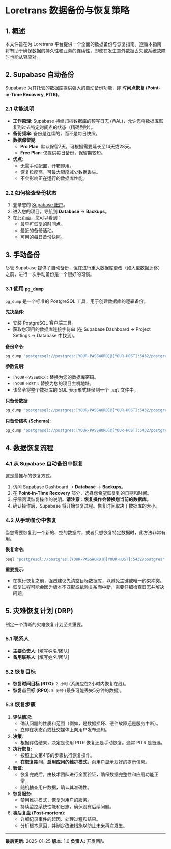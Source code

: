 # Loretrans 数据备份与恢复策略

## 1. 概述

本文件旨在为 Loretrans 平台提供一个全面的数据备份与恢复指南。遵循本指南将有助于确保数据的持久性和业务的连续性，即使在发生意外数据丢失或系统故障时也能从容应对。

## 2. Supabase 自动备份

Supabase 为其托管的数据库提供强大的自动备份功能，即 **时间点恢复 (Point-in-Time Recovery, PITR)**。

### 2.1 功能说明

- **工作原理**: Supabase 持续归档数据库的预写日志 (WAL)，允许您将数据库恢复到过去特定时间点的状态（精确到秒）。
- **备份频率**: 备份是连续的，而不是每日快照。
- **数据保留期**:
    - **Pro Plan**: 默认保留7天，可根据需要延长至14天或28天。
    - **Free Plan**: 仅提供每日备份，保留期较短。
- **优点**:
    - 无需手动配置，开箱即用。
    - 恢复粒度高，可最大限度减少数据丢失。
    - 不会影响正在运行的数据库性能。

### 2.2 如何检查备份状态

1.  登录您的 [Supabase 账户](https://app.supabase.com/)。
2.  进入您的项目，导航到 **Database** -> **Backups**。
3.  在此页面，您可以看到：
    - 最早可恢复的时间点。
    - 最近的备份活动。
    - 可用的每日备份快照。

## 3. 手动备份

尽管 Supabase 提供了自动备份，但在进行重大数据库更改（如大型数据迁移）之前，进行一次手动备份是一个很好的习惯。

### 3.1 使用 `pg_dump`

`pg_dump` 是一个标准的 PostgreSQL 工具，用于创建数据库的逻辑备份。

**先决条件**:
- 安装 PostgreSQL 客户端工具。
- 获取您项目的数据库连接字符串 (在 Supabase Dashboard -> Project Settings -> Database 中找到)。

**备份命令**:

```bash
pg_dump "postgresql://postgres:[YOUR-PASSWORD]@[YOUR-HOST]:5432/postgres" > loretrans_backup_$(date +%Y%m%d).sql
```

**参数说明**:
- `[YOUR-PASSWORD]`: 替换为您的数据库密码。
- `[YOUR-HOST]`: 替换为您的项目主机地址。
- 该命令将整个数据库的 SQL 表示形式转储到一个 `.sql` 文件中。

**只备份数据**:
```bash
pg_dump "postgresql://postgres:[YOUR-PASSWORD]@[YOUR-HOST]:5432/postgres" --data-only --file=loretrans_data_backup.sql
```

**只备份结构 (Schema)**:
```bash
pg_dump "postgresql://postgres:[YOUR-PASSWORD]@[YOUR-HOST]:5432/postgres" --schema-only --file=loretrans_schema_backup.sql
```

## 4. 数据恢复流程

### 4.1 从 Supabase 自动备份中恢复

这是最推荐的恢复方式。

1.  访问 Supabase Dashboard -> **Database** -> **Backups**。
2.  在 **Point-in-Time Recovery** 部分，选择您希望恢复到的日期和时间。
3.  仔细阅读恢复操作的说明。**请注意：恢复操作会替换您当前的数据库。**
4.  确认操作后，Supabase 将开始恢复过程。恢复时间取决于数据库的大小。

### 4.2 从手动备份中恢复

当您需要恢复到一个新的、空的数据库，或者只想恢复特定数据时，此方法非常有用。

**恢复命令**:

```bash
psql "postgresql://postgres:[YOUR-PASSWORD]@[YOUR-HOST]:5432/postgres" < loretrans_backup_YYYYMMDD.sql
```

**重要提示**:
- 在执行恢复之前，强烈建议先清空目标数据库，以避免主键或唯一约束冲突。
- 恢复过程可能会因为版本不匹配或依赖关系而中断，需要仔细检查日志并解决问题。

## 5. 灾难恢复计划 (DRP)

制定一个清晰的灾难恢复计划至关重要。

### 5.1 联系人

- **主要负责人**: [填写姓名/团队]
- **备用联系人**: [填写姓名/团队]

### 5.2 恢复目标

- **恢复时间目标 (RTO)**: `2 小时` (系统应在2小时内恢复在线)。
- **恢复点目标 (RPO)**: `5 分钟` (最多可能丢失5分钟的数据)。

### 5.3 恢复步骤

1.  **评估情况**:
    - 确认问题的性质和范围（例如，是数据损坏、硬件故障还是服务中断）。
    - 立即在状态页或社交媒体上向用户发布通知。
2.  **决策**:
    - 根据评估结果，决定是使用 PITR 恢复还是手动恢复。通常 PITR 是首选。
3.  **执行恢复**:
    - 按照上文第4节的步骤执行恢复操作。
    - **在恢复期间，启用应用的维护模式**，向用户显示友好的提示信息。
4.  **验证**:
    - 恢复完成后，由技术团队进行全面验证，确保数据完整性和应用功能正常。
    - 随机抽查用户数据，确认其准确性。
5.  **恢复服务**:
    - 禁用维护模式，恢复对用户的服务。
    - 持续监控系统性能和日志，确保没有后续问题。
6.  **事后复盘 (Post-mortem)**:
    - 详细记录事件的起因、处理过程和结果。
    - 分析根本原因，并制定改进措施以防止未来再次发生。

---
**最后更新:** 2025-01-25
**版本:** 1.0
**负责人:** 开发团队 